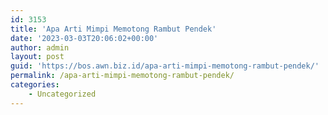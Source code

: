 ```yaml
---
id: 3153
title: 'Apa Arti Mimpi Memotong Rambut Pendek'
date: '2023-03-03T20:06:02+00:00'
author: admin
layout: post
guid: 'https://bos.awn.biz.id/apa-arti-mimpi-memotong-rambut-pendek/'
permalink: /apa-arti-mimpi-memotong-rambut-pendek/
categories:
    - Uncategorized
---
```


